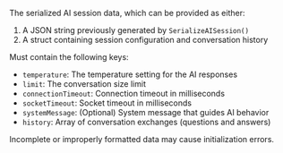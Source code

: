 The serialized AI session data, which can be provided as either:

1. A JSON string previously generated by `SerializeAISession()`
2. A struct containing session configuration and conversation history

Must contain the following keys:

- `temperature`: The temperature setting for the AI responses
- `limit`: The conversation size limit
- `connectionTimeout`: Connection timeout in milliseconds
- `socketTimeout`: Socket timeout in milliseconds 
- `systemMessage`: (Optional) System message that guides AI behavior
- `history`: Array of conversation exchanges (questions and answers)

Incomplete or improperly formatted data may cause initialization errors.